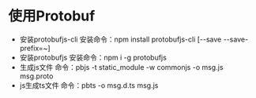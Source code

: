 # 使用Protobuf
- 安装protobufjs-cli 安装命令：npm install protobufjs-cli [--save --save-prefix=~]
- 安装protobufjs 安装命令：npm i -g protobufjs
- 生成js文件 命令：pbjs -t static_module -w commonjs -o msg.js msg.proto
- js生成ts文件 命令：pbts -o msg.d.ts msg.js